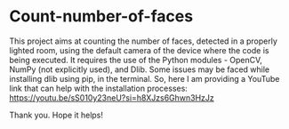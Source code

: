 # Count-number-of-faces
This project aims at counting the number of faces, detected in a properly lighted room, using the default camera of the device where the code is being executed. It requires the use of the Python modules - OpenCV, NumPy (not explicitly used), and Dlib.
Some issues may be faced while installing dlib using pip, in the terminal. So, here I am providing a YouTube link that can help with the installation processes:
https://youtu.be/sS010y23neU?si=h8XJzs6Ghwn3HzJz

Thank you. Hope it helps!
